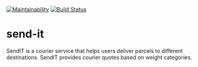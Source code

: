 [![Maintainability](https://api.codeclimate.com/v1/badges/b4849be776c5e6e7b70b/maintainability)](https://codeclimate.com/github/vivianegwu/send-it/maintainability)
[![Build Status](https://travis-ci.org/vivianegwu/send-it.svg?branch=develop)](https://travis-ci.org/vivianegwu/send-it)

# send-it
SendIT is a courier service that helps users deliver parcels to different destinations. SendIT provides courier quotes based on weight categories.
